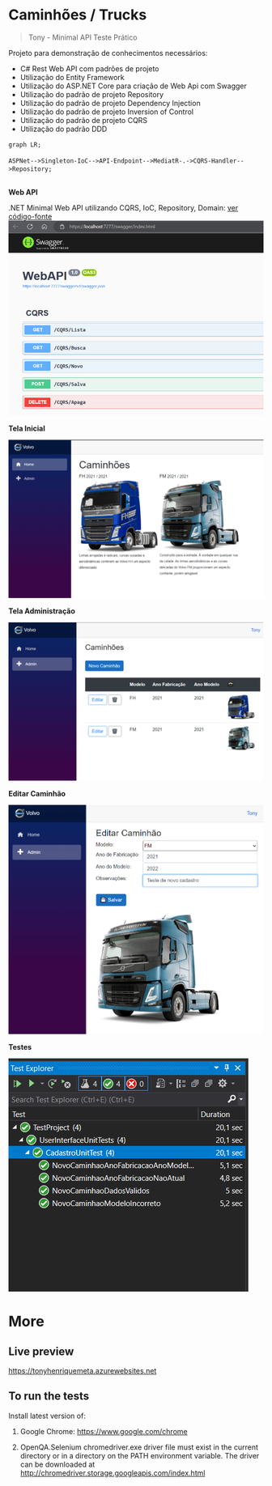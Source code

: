 # Caminhões / Trucks

> Tony - Minimal API
> Teste Prático 

Projeto para demonstração de conhecimentos necessários: 
- C# Rest Web API com padrões de projeto
- Utilização do Entity Framework
- Utilização do ASP.NET Core para criação de Web Api com Swagger
- Utilização do padrão de projeto Repository
- Utilização do padrão de projeto Dependency Injection
- Utilização do padrão de projeto Inversion of Control
- Utilização do padrão de projeto CQRS
- Utilização do padrão DDD

```mermaid
graph LR;

ASPNet-->Singleton-IoC-->API-Endpoint-->MediatR-.->CQRS-Handler-->Repository;
      
```

**Web API**

.NET Minimal Web API utilizando CQRS, IoC, Repository, Domain: [ver código-fonte](WebAPI/Program.cs)
![Swagger - OpenAPI](/Screenshots/WebAPI.png)

**Tela Inicial**

![Tela Inicial](/Screenshots/TelaInicial.png)

**Tela Administração**

![Tela Administração](/Screenshots/TelaAdmin.png)

**Editar Caminhão**

![Editar Caminhão](/Screenshots/EditarCaminhao.png)

**Testes**

![Testes](/Screenshots/Testes.png)

# More
## Live preview
https://tonyhenriquemeta.azurewebsites.net

## To run the tests

Install latest version of:
1) Google Chrome:
https://www.google.com/chrome

2) OpenQA.Selenium chromedriver.exe driver file must exist in the current directory or in a directory on the PATH environment variable. 
The driver can be downloaded at 
http://chromedriver.storage.googleapis.com/index.html
    

